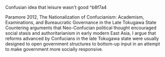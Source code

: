 Confusian idea that leisure wasn't good ^b8f7a4

Paramore 2012, The Nationalization of Confucianism: Academism, Examinations, and Bureaucratic Governance in the Late Tokugawa State
	Countering arguments that Neo-Confucian political thought encouraged social stasis and authoritarianism in early modern East Asia, I argue that reforms advanced by Confucians in the late Tokugawa state were usually designed to open government structures to bottom-up input in an attempt to make government more socially responsive.